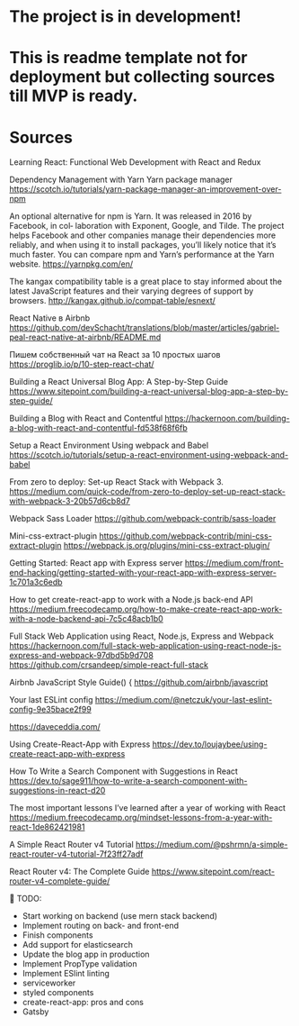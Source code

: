 # The project is in development!

# This is readme template not for deployment but collecting sources till MVP is ready.

# Sources

Learning React: Functional Web Development with React and Redux

Dependency Management with Yarn
Yarn package manager
https://scotch.io/tutorials/yarn-package-manager-an-improvement-over-npm

An optional alternative for npm is Yarn. It was released in 2016 by Facebook, in col‐
laboration with Exponent, Google, and Tilde. The project helps Facebook and other
companies manage their dependencies more reliably, and when using it to install
packages, you’ll likely notice that it’s much faster. You can compare npm and Yarn’s
performance at the Yarn website.
https://yarnpkg.com/en/

The kangax compatibility table is a great
place to stay informed about the latest JavaScript features and their varying degrees of
support by browsers.
http://kangax.github.io/compat-table/esnext/

React Native в Airbnb
https://github.com/devSchacht/translations/blob/master/articles/gabriel-peal-react-native-at-airbnb/README.md

Пишем собственный чат на React за 10 простых шагов
https://proglib.io/p/10-step-react-chat/

Building a React Universal Blog App: A Step-by-Step Guide
https://www.sitepoint.com/building-a-react-universal-blog-app-a-step-by-step-guide/

Building a Blog with React and Contentful
https://hackernoon.com/building-a-blog-with-react-and-contentful-fd538f68f6fb

Setup a React Environment Using webpack and Babel
https://scotch.io/tutorials/setup-a-react-environment-using-webpack-and-babel

From zero to deploy: Set-up React Stack with Webpack 3.
https://medium.com/quick-code/from-zero-to-deploy-set-up-react-stack-with-webpack-3-20b57d6cb8d7

Webpack Sass Loader
https://github.com/webpack-contrib/sass-loader

Mini-css-extract-plugin
https://github.com/webpack-contrib/mini-css-extract-plugin
https://webpack.js.org/plugins/mini-css-extract-plugin/


Getting Started: React app with Express server
https://medium.com/front-end-hacking/getting-started-with-your-react-app-with-express-server-1c701a3c6edb

How to get create-react-app to work with a Node.js back-end API
https://medium.freecodecamp.org/how-to-make-create-react-app-work-with-a-node-backend-api-7c5c48acb1b0

Full Stack Web Application using React, Node.js, Express and Webpack
https://hackernoon.com/full-stack-web-application-using-react-node-js-express-and-webpack-97dbd5b9d708
https://github.com/crsandeep/simple-react-full-stack

Airbnb JavaScript Style Guide() {
https://github.com/airbnb/javascript

Your last ESLint config
https://medium.com/@netczuk/your-last-eslint-config-9e35bace2f99

https://daveceddia.com/

Using Create-React-App with Express
https://dev.to/loujaybee/using-create-react-app-with-express

How To Write a Search Component with Suggestions in React
https://dev.to/sage911/how-to-write-a-search-component-with-suggestions-in-react-d20

The most important lessons I’ve learned after a year of working with React
https://medium.freecodecamp.org/mindset-lessons-from-a-year-with-react-1de862421981

A Simple React Router v4 Tutorial
https://medium.com/@pshrmn/a-simple-react-router-v4-tutorial-7f23ff27adf

React Router v4: The Complete Guide
https://www.sitepoint.com/react-router-v4-complete-guide/



TODO:
- Start working on backend (use mern stack backend)
- Implement routing on back- and front-end
- Finish components
- Add support for elasticsearch
- Update the blog app in production
- Implement PropType validation
- Implement ESlint linting
- serviceworker
- styled components
- create-react-app: pros and cons
- Gatsby
